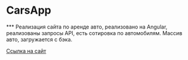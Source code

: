 # CarsApp

*** Реализация сайта по аренде авто, реализовано на Angular, реализованы запросы API, есть сотировка по автомобилям. Массив авто, загружается с бэка.

[Ссылка на сайт](https://kuban23.github.io/cars-hw/)
